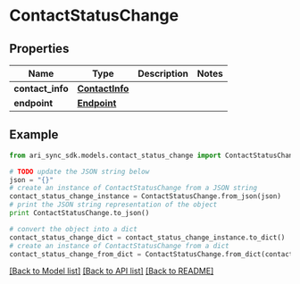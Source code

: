 # ContactStatusChange


## Properties
Name | Type | Description | Notes
------------ | ------------- | ------------- | -------------
**contact_info** | [**ContactInfo**](ContactInfo.md) |  | 
**endpoint** | [**Endpoint**](Endpoint.md) |  | 

## Example

```python
from ari_sync_sdk.models.contact_status_change import ContactStatusChange

# TODO update the JSON string below
json = "{}"
# create an instance of ContactStatusChange from a JSON string
contact_status_change_instance = ContactStatusChange.from_json(json)
# print the JSON string representation of the object
print ContactStatusChange.to_json()

# convert the object into a dict
contact_status_change_dict = contact_status_change_instance.to_dict()
# create an instance of ContactStatusChange from a dict
contact_status_change_from_dict = ContactStatusChange.from_dict(contact_status_change_dict)
```
[[Back to Model list]](../README.md#documentation-for-models) [[Back to API list]](../README.md#documentation-for-api-endpoints) [[Back to README]](../README.md)



